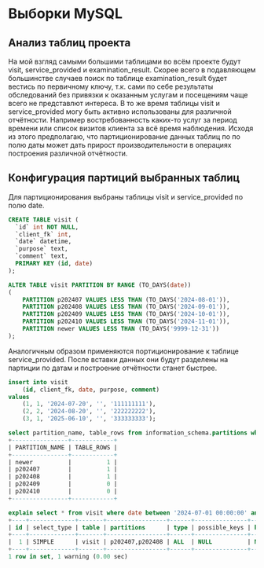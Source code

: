 # Выборки MySQL
## Анализ таблиц проекта

На мой взгляд самыми большими таблицами во всём проекте будут visit, service_provided и examination_result.
Скорее всего в подавляющем большинстве случаев поиск по таблице examination_result будет вестись по первичному ключу, т.к. сами по себе результаты обследований без привязки к оказанным услугам и посещениям чаще всего не представлют интереса.
В то же время таблицы visit и service_provided могу быть активно использованы для различной отчётности. Например востребованность каких-то услуг за период времени или список визитов клиента за всё время наблюдения. Исходя из этого предполагаю, что партиционирование данных таблиц по по полю даты может дать прирост производительности в операциях построения различной отчётности.


## Конфигурация партиций выбранных таблиц
Для партиционирования выбраны таблицы visit и service_provided по полю date.


```sql
CREATE TABLE visit (
  `id` int NOT NULL,
  `client_fk` int,
  `date` datetime,
  `purpose` text,
  `comment` text,
  PRIMARY KEY (id, date)
);

ALTER TABLE visit PARTITION BY RANGE (TO_DAYS(date))
(
    PARTITION p202407 VALUES LESS THAN (TO_DAYS('2024-08-01')),
    PARTITION p202408 VALUES LESS THAN (TO_DAYS('2024-09-01')),
    PARTITION p202409 VALUES LESS THAN (TO_DAYS('2024-10-01')),
    PARTITION p202410 VALUES LESS THAN (TO_DAYS('2024-11-01')),
    PARTITION newer VALUES LESS THAN (TO_DAYS('9999-12-31'))
);
```

Аналогичным образом применяются портиционирование к таблице service_provided.
После вставки данных они будут разделены на партиции по датам и построение отчётности станет быстрее.

```sql
insert into visit 
    (id, client_fk, date, purpose, comment)
values 
    (1, 1, '2024-07-20', '', '111111111'),
    (2, 2, '2024-08-20', '', '222222222'),
    (3, 1, '2025-06-10', '', '333333333');
```

```sql
select partition_name, table_rows from information_schema.partitions where table_name = 'visit';
+----------------+------------+
| PARTITION_NAME | TABLE_ROWS |
+----------------+------------+
| newer          |          1 |
| p202407        |          1 |
| p202408        |          1 |
| p202409        |          0 |
| p202410        |          0 |
+----------------+------------+
```

```sql
explain select * from visit where date between '2024-07-01 00:00:00' and '2024-08-31 23:59:59';
+----+-------------+-------+-----------------+------+---------------+------+---------+------+------+----------+-------------+
| id | select_type | table | partitions      | type | possible_keys | key  | key_len | ref  | rows | filtered | Extra       |
+----+-------------+-------+-----------------+------+---------------+------+---------+------+------+----------+-------------+
|  1 | SIMPLE      | visit | p202407,p202408 | ALL  | NULL          | NULL | NULL    | NULL |    2 |    50.00 | Using where |
+----+-------------+-------+-----------------+------+---------------+------+---------+------+------+----------+-------------+
1 row in set, 1 warning (0.00 sec)
```